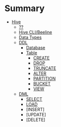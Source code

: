 # Summary

* [Hive](README.md)
    * [??](Installation.md)
    * [Hive CLI/Beeline](CLI_Beeline.md)
    * [Data Types](Data_Types.md)
    * [DDL](HiveQL_DDL.md)
        * [Database](HiveQL_DDL_Database.md)
        * [Table](HiveQL_DDL_table.md)
            * [CREATE](HiveQL_DDL_table_create.md)
            * [DROP](HiveQL_DDL_table_drop.md)
            * [TRUNCATE](HiveQL_DDL_table_truncate.md)
            * [ALTER](HiveQL_DDL_table_alter.md)
            * [PARTITION](HiveQL_DDL_table_partition.md)
            * [BUCKET](HiveQL_DDL_table_bucket.md)
            * [VIEW](HiveQL_DDL_table_view.md)
    * [DML](HiveQL_DML.md)
        * [SELECT](HiveQL_DML_select.md)
        * [LOAD]()
        * [INSERT]
        * [UPDATE]
        * [DELETE]